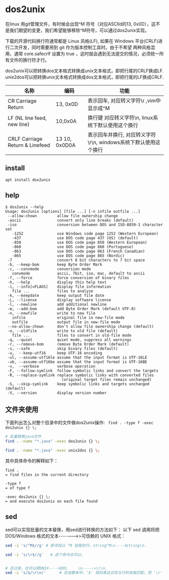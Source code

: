 
# dos2unix

在linux 用git管理文件，有时候会出现^M 符号（对应ASCIId的13, 0x0D），这不是我们期望的变更，我们希望能够移除^M符号，可以通过dos2unix实现。

 下载的开源代码换行符通常都是 Linux 风格(LF), 如果在 Windows 平台(CRLF)进行二次开发，同时需要用到 git 作为版本控制工具时。由于不希望 两种风格混用，通常 core.safecrlf 设置为 true ，这时就会遇到无法提交的情况，必须统一所有文件的换行符才行。

dos2unix可以把转换dos文本格式转换成unix文本格式，即把行尾的CRLF换成LF.
unix2dos可以把转换unix文本格式转换成dos文本格式，即把行尾的LF换成CRLF.

|名称|编码|功能|
|---|---|---|
|CR Carriage Return|13, 0x0D|表示回车, 对应转义字符\r ,vim中显示成^M|
|LF (NL line feed, new line)|10,0x0A|换行键 对应转义字符\n, linux系统下默认使用这个换行|
|CRLF Carriage Return & Linefeed|13 10, 0x0D0A|表示回车并换行, 对应转义字符\r\n, windows系统下默认使用这个换行|

## install

```
apt install dox2unix

```
## help
```
$ dos2unix --help
Usage: dos2unix [options] [file ...] [-n infile outfile ...]
 --allow-chown         allow file ownership change
 -ascii                convert only line breaks (default)
 -iso                  conversion between DOS and ISO-8859-1 character set
   -1252               use Windows code page 1252 (Western European)
   -437                use DOS code page 437 (US) (default)
   -850                use DOS code page 850 (Western European)
   -860                use DOS code page 860 (Portuguese)
   -863                use DOS code page 863 (French Canadian)
   -865                use DOS code page 865 (Nordic)
 -7                    convert 8 bit characters to 7 bit space
 -b, --keep-bom        keep Byte Order Mark
 -c, --convmode        conversion mode
   convmode            ascii, 7bit, iso, mac, default to ascii
 -f, --force           force conversion of binary files
 -h, --help            display this help text
 -i, --info[=FLAGS]    display file information
   file ...            files to analyze
 -k, --keepdate        keep output file date
 -L, --license         display software license
 -l, --newline         add additional newline
 -m, --add-bom         add Byte Order Mark (default UTF-8)
 -n, --newfile         write to new file
   infile              original file in new-file mode
   outfile             output file in new-file mode
 --no-allow-chown      don't allow file ownership change (default)
 -o, --oldfile         write to old file (default)
   file ...            files to convert in old-file mode
 -q, --quiet           quiet mode, suppress all warnings
 -r, --remove-bom      remove Byte Order Mark (default)
 -s, --safe            skip binary files (default)
 -u,  --keep-utf16     keep UTF-16 encoding
 -ul, --assume-utf16le assume that the input format is UTF-16LE
 -ub, --assume-utf16be assume that the input format is UTF-16BE
 -v,  --verbose        verbose operation
 -F, --follow-symlink  follow symbolic links and convert the targets
 -R, --replace-symlink replace symbolic links with converted files
                         (original target files remain unchanged)
 -S, --skip-symlink    keep symbolic links and targets unchanged (default)
 -V, --version         display version number

```
## 文件夹使用


下面列出怎么对整个目录中的文件做dos2unix操作:
` find . -type f -exec dos2unix {} \;`


``` bash
# 批量替换java文件
find . -name "*.java" -exec dos2unix {} \;

find . -name "*.java" -exec unix2dos {} \;

```


其中具体命令的解释如下：
```
find .
= find files in the current directory

-type f
= of type f

-exec dos2unix {} \;
= and execute dos2unix on each file found
```


## sed

sed可以实现批量的文本替换，用sed进行转换的方法如下：
以下 sed 调用将把 DOS/Windows 格式的文本------->>可信赖的 UNIX 格式：  
``` bash
sed -i 's/^M$//g' # 即寻找以 ^M 结尾的行，string^M\n----》string\n.

sed -i 's/\r$//g'   # 这个命令也可以。


# 反过来，也可以把UNIX---->DOS.    \n----->\r\n.
sed -i 's/$/\r\n/'      # 在该脚本中，'$' 规则表达式将与行的末尾匹配，而 '\r' 告诉 sed 在其之前插入一个回车。在换行之前插入回车，立即，每一行就以 CR/LF 结束。
```